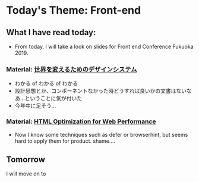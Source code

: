 # Today's Theme: Front-end

## What I have read today:
- From today, I will take a look on slides for Front end Conference Fukuoka 2019. 

### Material: [世界を変えるためのデザインシステム](https://speakerdeck.com/ymrl/shi-jie-wobian-erutamefalsedezainsisutemu?slide=58)
- わかる of わかる of わかる
- 設計思想とか、コンポーネントなかった時どうすれば良いかの文書はないなあ…ということに気が付いた
- 今年中に足そう…

### Material: [HTML Optimization for Web Performance](https://docs.google.com/presentation/d/1aLhRaTr8GdA4vrEM4Frkmsyt3b5jjncPsvHtj9ar58U/edit#slide=id.g6b2d607733_0_0)
- Now I know some techniques such as defer or browserhint, but seems hard to apply them for product. shame....

## Tomorrow
I will move on to []()
